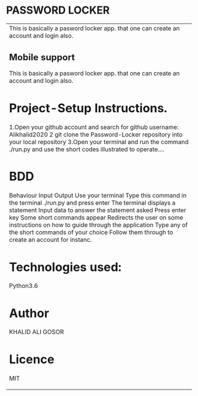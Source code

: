 # PASSWORD LOCKER

<table>
<tr>
<td>
  This is basically a  pasword locker app. that one can create an account and login also. 

## Mobile support
 This is basically a  pasword locker app. that one can create an account and login also. 

# Project-Setup Instructions.
1.Open your github account and search for github username: Alikhalid2020
2 git clone the Password-Locker repository into your local repository
3.Open your terminal and run the command ./run.py and use the short codes illustrated to operate....
# BDD
Behaviour   Input   Output
Use your terminal   Type this command in the terminal ./run.py and press enter  The terminal displays a statement
Input data to answer the statement asked    Press enter key Some short commands appear
Redirects the user on some instructions on how to guide through the application Type any of the short commands of your choice   Follow them through to create an account for instanc.
# Technologies used:
 Python3.6
# Author
KHALID ALI GOSOR
# Licence
MIT
